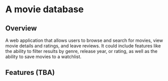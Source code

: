 # A movie database
## Overview
A web application that allows users to browse and search for movies, view movie details and ratings, and leave reviews. It could include features like the ability to filter results by genre, release year, or rating, as well as the ability to save movies to a watchlist.
## Features (TBA)
